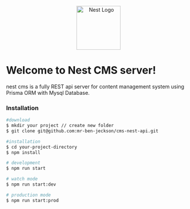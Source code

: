 <p align="center">
  <a href="http://nestjs.com/" target="blank"><img src="https://nestjs.com/img/logo-small.svg" width="120" alt="Nest Logo" /></a>
</p>

# Welcome to Nest CMS server!
nest cms is a fully REST api server for content management system using Prisma ORM with Mysql Database.

### Installation

```bash
#download
$ mkdir your project // create new folder
$ git clone git@github.com:mr-ben-jeckson/cms-nest-api.git

#installation
$ cd your-project-directory
$ npm install

# development
$ npm run start

# watch mode
$ npm run start:dev

# production mode
$ npm run start:prod
